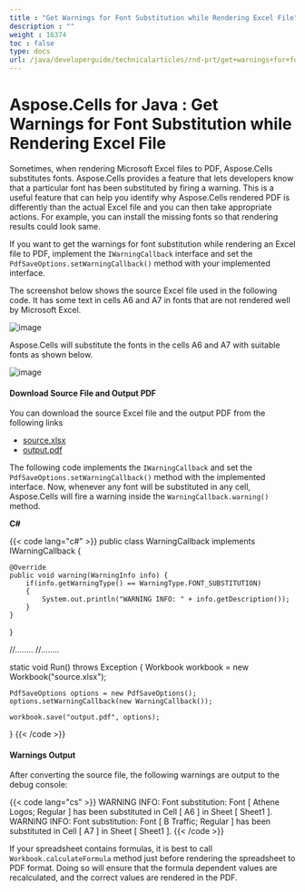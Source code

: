 ```yaml
---
title : "Get Warnings for Font Substitution while Rendering Excel File" 
description : "" 
weight : 16374 
toc : false
type: docs
url: /java/developerguide/technicalarticles/rnd-prt/get+warnings+for+font+substitution+while+rendering+excel+file/
---
```


# Aspose.Cells for Java : Get Warnings for Font Substitution while Rendering Excel File


Sometimes, when rendering Microsoft Excel files to PDF, Aspose.Cells substitutes fonts. Aspose.Cells provides a feature that lets developers know that a particular font has been substituted by firing a warning. This is a useful feature that can help you identify why Aspose.Cells rendered PDF is differently than the actual Excel file and you can then take appropriate actions. For example, you can install the missing fonts so that rendering results could look same.

If you want to get the warnings for font substitution while rendering an Excel file to PDF, implement the `IWarningCallback` interface and set the `PdfSaveOptions.setWarningCallback()` method with your implemented interface.

The screenshot below shows the source Excel file used in the following code. It has some text in cells A6 and A7 in fonts that are not rendered well by Microsoft Excel.

![image](https://docs2.aspose.com/cells/java/attachments/5276637/5472701.png)

Aspose.Cells will substitute the fonts in the cells A6 and A7 with suitable fonts as shown below.

![image](https://docs2.aspose.com/cells/java/attachments/5276637/5472698.png)

#### Download Source File and Output PDF

You can download the source Excel file and the output PDF from the following links

*   [source.xlsx](https://docs2.aspose.com/cells/java/attachments/5276637/5472700.xlsx)
*   [output.pdf](https://docs2.aspose.com/cells/java/attachments/5276637/5472699.pdf)

The following code implements the `IWarningCallback` and set the `PdfSaveOptions.setWarningCallback()` method with the implemented interface. Now, whenever any font will be substituted in any cell, Aspose.Cells will fire a warning inside the `WarningCallback.warning()` method.

**C#**

{{< code lang="c#" >}}
public class WarningCallback implements IWarningCallback {

    @Override
    public void warning(WarningInfo info) {
        if(info.getWarningType() == WarningType.FONT_SUBSTITUTION)
        {
            System.out.println("WARNING INFO: " + info.getDescription());
        }
    }
}


//........
//........

static void Run() throws Exception
{
    Workbook workbook = new Workbook("source.xlsx");

    PdfSaveOptions options = new PdfSaveOptions();
    options.setWarningCallback(new WarningCallback());

    workbook.save("output.pdf", options);
}
{{< /code >}}

#### Warnings Output

After converting the source file, the following warnings are output to the debug console:

{{< code lang="cs" >}}
WARNING INFO: Font substitution: Font [ Athene Logos; Regular ] has been substituted in Cell [ A6 ] in Sheet [ Sheet1 ].
WARNING INFO: Font substitution: Font [ B Traffic; Regular ] has been substituted in Cell [ A7 ] in Sheet [ Sheet1 ].
{{< /code >}}

If your spreadsheet contains formulas, it is best to call `Workbook.calculateFormula` method just before rendering the spreadsheet to PDF format. Doing so will ensure that the formula dependent values are recalculated, and the correct values are rendered in the PDF.

